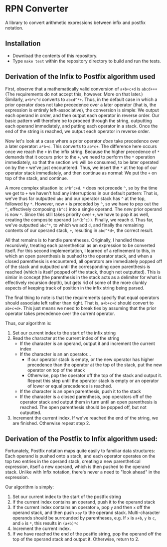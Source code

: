 RPN Converter
=============

A library to convert arithmetic expressions between infix and postfix notation.

Installation
------------

* Download the contents of this repository.
* Type `make test` within the repository directory to build and run the tests. 

Derivation of the Infix to Postfix algorithm used
--------------------------------------------------

First, observe that a mathematically valid conversion of `a+b+c+d` is `abcd+++` (The requirements do not accept this, however. More on that later.) 
Similarly, `a+b*c^d` converts to `abcd^*+`. Thus, in the default case in which a prior operator does not take precedence over a later operator 
(that is, the expression is entirely left-associative), the conversion is simple: We output each operand in order, and then output each 
operator in reverse order. Our basic pattern will therefore be to proceed through the string, outputting each operand immediately, and putting 
each operator in a stack. Once the end of the string is reached, we output each operator in reverse order.

Now let's look at a case where a prior operator *does* take precedence over a later operator: `a*b+c`. This converts to `ab*c+`. The difference
here occurs once we reach the `+` in the infix string. Because the higher precedence of `*` demands that it occurs prior to the `+`, we need
to perform the `*` operation immediately, so that the section `a*b` will be consumed, to be later operated on by the `+` we've just encountered.
Thus, we insert the `*` at the top of our operator stack immediately, and then continue as normal: We put the `+` on top of the stack, and
continue. 

A more complex situation is: `a*b^c+d`. `*` does not precede `^`, so by the time we get to `+` we haven't had any interruptions in our default
pattern: That is, we've thus far outputted `abc` and our operator stack has `^` at the top, followed by `*`. However, now `+` is preceded by `^`,
so we have to pop out the `^`, effectively composing `(b^c)` into a single operand. The *new* prior operand is now `*`. Since this still takes priority
over `+`, we have to pop it as well, creating the composite operand `(a*(b^c))`. Finally, we reach `d`. Thus far, we've outputted `abc^*`, to 
which we add `d`, and finally the remaining contents of our operand stack, `+`, resulting in `abc^*d+`, the correct result.

All that remains is to handle parentheses. Originally, I handled these recursively, treating each parenthetical as an expression to be converted itself.
For this second implementation, I learned of a refinement to this, in which an open parenthesis is pushed to the operator stack, and when a closed parenthesis
is encountered, all operators are immediately popped off of the stack and outputted until the corresponding open parenthesis is reached (which is itself popped 
off the stack, though not outputted). This is simiar in concept (the parenthesis in the stack acts as a delimiter for what is effectively recursion depth),
but gets rid of some of the more clunkly aspects of keeping track of position in the infix string being parsed.

The final thing to note is that the requirements specify that equal operators should associate left rather than right. That is, `a+b+c+d` should
convert to `ab+c+d+`. This just means we need to break ties by assuming that the prior operator takes precedence over the current operator.

Thus, our algorithm is:

1. Set our current index to the start of the infix string
2. Read the character at the current index of the string
    * If the character is an operand, output it and increment the current index
    * If the character is an an operator...
        * If our operator stack is empty, or the new operator has higher precedence than the operator at the top of the stack, put the new operator on top of the stack
        * Otherwise, pop the operator off the top of the stack and output it. Repeat this step until the operator stack is empty or an operator of lower or equal precedence is reached.
    * If the character is an open parenthesis, push it to the stack
    * If the character is a closed parenthesis, pop operators off of the operator stack and output them in turn until an open parenthesis is reached. The open parenthesis should be popped off, but not outputted.
3. Increment the current index. If we've reached the end of the string, we are finished. Otherwise repeat step 2.

Derivation of the Postfix to Infix algorithm used:
--------------------------------------------------

Fortunately, Postfix notation maps quite easily to familiar data structures: Each operand is pushed onto a stack, and each operator operates on the top
two entries in the operand stack, creating a new parenthetical expression, itself a new operand, which is then pushed to the operand stack. Unlike
with Infix notation, there's never a need to "look ahead" in the expression.

Our algorithm is simply:

1. Set our current index to the start of the postfix string
2. If the current index contains an operand, push it to the operand stack
3. If the current index contains an operator `o`, pop `y` and then `x` off the operand stack, and then push `xoy` to the operand stack. Multi-character operands should be surrounded by parentheses, e.g.
If `x` is `a+b`, `y` is `c`, and `o` is `*`, this results in `(a+b)*c`
4. Increment the current index.
5. If we have reached the end of the postfix string, pop the operand off the top of the operand stack and output it. Otherwise, return to 2.

